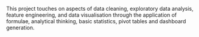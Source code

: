 This project touches on aspects of data cleaning, 
exploratory data analysis, feature engineering, and 
data visualisation through the application of formulae, 
analytical thinking, basic statistics, pivot tables and dashboard generation.
